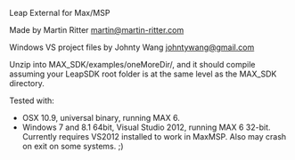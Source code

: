 Leap External for Max/MSP

Made by Martin Ritter martin@martin-ritter.com

Windows VS project files by Johnty Wang johntywang@gmail.com

Unzip into MAX_SDK/examples/oneMoreDir/, and it should compile assuming your LeapSDK root folder is at the same level as the MAX_SDK directory.

Tested with:
- OSX 10.9, universal binary, running MAX 6.
- Windows 7 and 8.1 64bit, Visual Studio 2012, running MAX 6 32-bit. Currently requires VS2012 installed to work in MaxMSP. Also may crash on exit on some systems. ;)